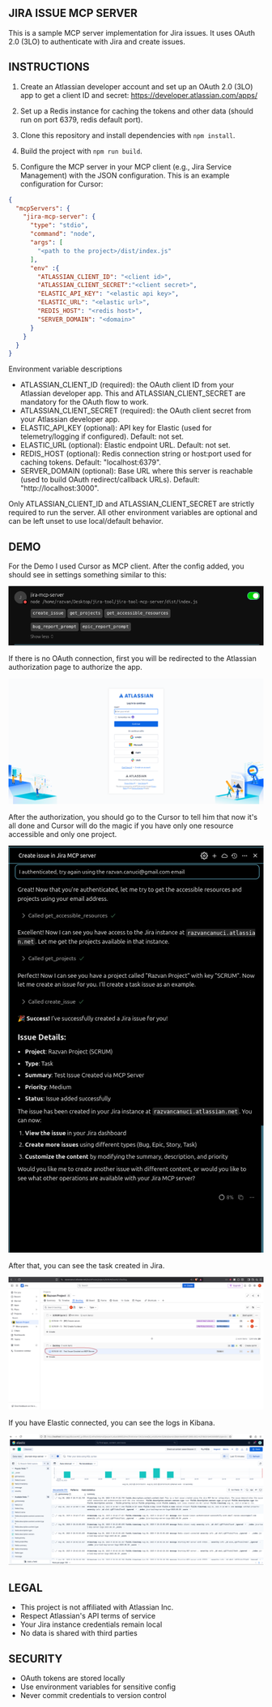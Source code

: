 ## JIRA ISSUE MCP SERVER
This is a sample MCP server implementation for Jira issues. It uses OAuth 2.0 (3LO) to authenticate with Jira and create issues.

## INSTRUCTIONS

1. Create an Atlassian developer account and set up an OAuth 2.0 (3LO) app to get a client ID and secret: https://developer.atlassian.com/apps/

2. Set up a Redis instance for caching the tokens and other data (should run on port 6379, redis default port).

3. Clone this repository and install dependencies with `npm install`.

4. Build the project with `npm run build`.

5. Configure the MCP server in your MCP client (e.g., Jira Service Management) with the JSON configuration. This is an example configuration for Cursor:

```json
{
  "mcpServers": {
    "jira-mcp-server": {
      "type": "stdio",
      "command": "node",
      "args": [
        "<path to the project>/dist/index.js"
      ],
      "env" :{
        "ATLASSIAN_CLIENT_ID": "<client id>",
        "ATLASSIAN_CLIENT_SECRET":"<client secret>",
        "ELASTIC_API_KEY": "<elastic api key>",
        "ELASTIC_URL": "<elastic url>",
        "REDIS_HOST": "<redis host>",
        "SERVER_DOMAIN": "<domain>"
      }
    }
  }
}
```

Environment variable descriptions

- ATLASSIAN_CLIENT_ID (required): the OAuth client ID from your Atlassian developer app. This and ATLASSIAN_CLIENT_SECRET are mandatory for the OAuth flow to work.
- ATLASSIAN_CLIENT_SECRET (required): the OAuth client secret from your Atlassian developer app.
- ELASTIC_API_KEY (optional): API key for Elastic (used for telemetry/logging if configured). Default: not set.
- ELASTIC_URL (optional): Elastic endpoint URL. Default: not set.
- REDIS_HOST (optional): Redis connection string or host:port used for caching tokens. Default: "localhost:6379".
- SERVER_DOMAIN (optional): Base URL where this server is reachable (used to build OAuth redirect/callback URLs). Default: "http://localhost:3000".

Only ATLASSIAN_CLIENT_ID and ATLASSIAN_CLIENT_SECRET are strictly required to run the server. All other environment variables are optional and can be left unset to use local/default behavior.

## DEMO
For the Demo I used Cursor as MCP client.
After the config added, you should see in settings something similar to this:

![Cursor Config](./assets/jira-mcp-server-config.png)

If there is no OAuth connection, first you will be redirected to the Atlassian authorization page to authorize the app.

![Atlassian Auth](./assets/atlassian-auth.png)

After the authorization, you should go to the Cursor to tell him that now it's all done and Cursor will do the magic if you have only one resource accessible and only one project.

![Cursor Chat Done](./assets/cursor-chat.png)

After that, you can see the task created in Jira.

![Task Created](./assets/task-created.png)


If you have Elastic connected, you can see the logs in Kibana.

![Kibana Logs](./assets/elastic-logs.png)
## LEGAL

- This project is not affiliated with Atlassian Inc.
- Respect Atlassian's API terms of service
- Your Jira instance credentials remain local
- No data is shared with third parties

## SECURITY

- OAuth tokens are stored locally
- Use environment variables for sensitive config
- Never commit credentials to version control